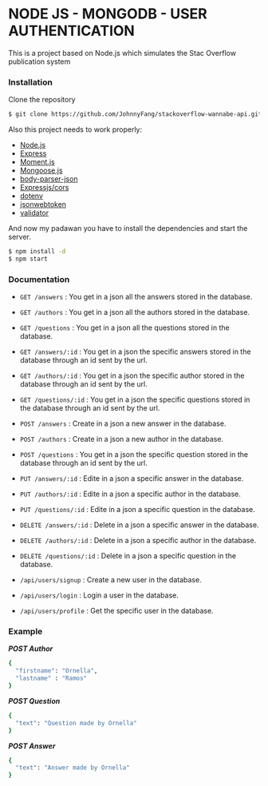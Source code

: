 # NODE JS - MONGODB - USER AUTHENTICATION

This is a project based on Node.js which simulates the Stac Overflow publication system

### Installation

Clone the repository
```sh
$ git clone https://github.com/JohnnyFang/stackoverflow-wannabe-api.git
```
Also this project  needs to work properly:
* [Node.js](https://nodejs.org/)
* [Express](http://expressjs.com/)
* [Moment.js](https://momentjs.com/)
* [Mongoose.js](https://mongoosejs.com/)
* [body-parser-json](https://www.npmjs.com/package/body-parser-json)
* [Expressjs/cors](https://github.com/expressjs/cors)
* [dotenv](https://www.npmjs.com/package/dotenv)
* [jsonwebtoken](https://jwt.io/)
* [validator](https://www.npmjs.com/package/validator)


And now my padawan you have to install the dependencies and start the server.

```sh
$ npm install -d
$ npm start
```

### Documentation

* `GET /answers` : You get in a json all the answers stored in the database.
* `GET /authors` : You get in a json all the authors stored in the database.
* `GET /questions` : You get in a json all the questions stored in the database.

* `GET /answers/:id` : You get in a json the specific answers stored in the database through an id sent by the url.
* `GET /authors/:id` : You get in a json the specific author stored in the database through an id sent by the url.
* `GET /questions/:id` : You get in a json the specific questions stored in the database through an id sent by the url.

* `POST /answers` : Create in a json a new answer in the database.
* `POST /authors` : Create in a json a new author in the database.
* `POST /questions` : You get in a json the specific question stored in the database through an id sent by the url.

* `PUT /answers/:id` : Edite in a json a specific answer in the database.
* `PUT /authors/:id` : Edite in a json a specific author in the database.
* `PUT /questions/:id` : Edite in a json a specific question in the database.

* `DELETE /answers/:id` : Delete in a json a specific answer in the database.
* `DELETE /authors/:id` : Delete in a json a specific author in the database.
* `DELETE /questions/:id` : Delete in a json a specific question in the database.

* `/api/users/signup`  :  Create a new user in the database.
* `/api/users/login`   :  Login a user in the database.
* `/api/users/profile` :  Get the specific user in the database.

### Example
***POST Author***
```sh
{
  "firstname": "Ornella",
  "lastname" : "Ramos"
}
````

***POST Question***
```sh
{
  "text": "Question made by Ornella"
}
````

***POST Answer***
```sh
{
  "text": "Answer made by Ornella"
}
````
